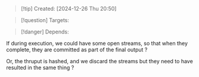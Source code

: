 
>[!tip] Created: [2024-12-26 Thu 20:50]

>[!question] Targets: 

>[!danger] Depends: 

If during execution, we could have some open streams, so that when they complete, they are committed as part of the final output ?

Or, the thruput is hashed, and we discard the streams but they need to have resulted in the same thing ?

